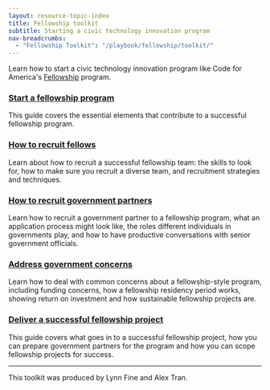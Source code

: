 ```yaml
---
layout: resource-topic-index
title: Fellowship toolkit
subtitle: Starting a civic technology innovation program
nav-breadcrumbs:
  - "Fellowship Toolkit": "/playbook/fellowship/toolkit/"
---
```



Learn how to start a civic technology innovation program like Code for America's [Fellowship](/about/fellowship/) program.

### [Start a fellowship program](/playbooks/fellowship/toolkit/start-a-fellowship-program.html)
This guide covers the essential elements that contribute to a successful fellowship program.

### [How to recruit fellows](/playbooks/fellowship/toolkit/how-to-recruit-fellows.html)
Learn about how to recruit a successful fellowship team: the skills to look for, how to make sure you recruit a diverse team, and recruitment strategies and techniques.

### [How to recruit government partners](/playbooks/fellowship/toolkit/how-to-recruit-governments.html)
Learn how to recruit a government partner to a fellowship program, what an application process might look like, the roles different individuals in governments play, and how to have productive conversations with senior government officials.

### [Address government concerns](/playbooks/fellowship/toolkit/address-government-concerns.html)
Learn how to deal with common concerns about a fellowship-style program, including funding concerns, how a fellowship residency period works, showing return on investment and how sustainable fellowship projects are. 

### [Deliver a successful fellowship project](/playbooks/fellowship/toolkit/deliver-successful-fellowship-project.html)
This guide covers what goes in to a successful fellowship project, how you can prepare government partners for the program and how you can scope fellowship projects for success. 

***

This toolkit was produced by Lynn Fine and Alex Tran.
